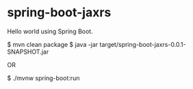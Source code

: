 # spring-boot-jaxrs
Hello world using Spring Boot.

$ mvn clean package
$ java -jar target/spring-boot-jaxrs-0.0.1-SNAPSHOT.jar

OR

$ ./mvnw spring-boot:run

